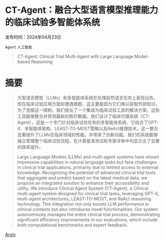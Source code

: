 # CT-Agent：融合大型语言模型推理能力的临床试验多智能体系统

发布时间：2024年04月23日

`Agent` `人工智能`

> CT-Agent: Clinical Trial Multi-Agent with Large Language Model-based Reasoning

# 摘要

> 大型语言模型（LLMs）和多智能体系统在处理自然语言任务上表现出色，但在临床试验应用方面却遭遇难题，这主要是因为它们难以获取外部知识。为了克服这一限制，我们提出了一个集成为临床试验工具的解决方案，这些工具能够整合并预测最新的医疗数据。我们设计了临床代理系统（CT-Agent），这是一个专门针对临床试验任务的多智能体系统，它结合了GPT-4、多智能体架构、LEAST-TO-MOST策略以及ReAct推理技术。这一整合显著提升了LLMs在临床领域的性能，并带来了创新功能。我们的系统能够独立管理整个临床试验流程，在计算基准测试和专家评审中均显示出了显著的效率提升。

> Large Language Models (LLMs) and multi-agent systems have shown impressive capabilities in natural language tasks but face challenges in clinical trial applications, primarily due to limited access to external knowledge. Recognizing the potential of advanced clinical trial tools that aggregate and predict based on the latest medical data, we propose an integrated solution to enhance their accessibility and utility. We introduce Clinical Agent System (CT-Agent), a Clinical multi-agent system designed for clinical trial tasks, leveraging GPT-4, multi-agent architectures, LEAST-TO-MOST, and ReAct reasoning technology. This integration not only boosts LLM performance in clinical contexts but also introduces novel functionalities. Our system autonomously manages the entire clinical trial process, demonstrating significant efficiency improvements in our evaluations, which include both computational benchmarks and expert feedback.

[Arxiv](https://arxiv.org/abs/2404.14777)